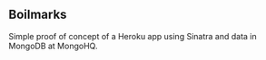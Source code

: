 Boilmarks
---------------

Simple proof of concept of a Heroku app using Sinatra and data in MongoDB at MongoHQ.
